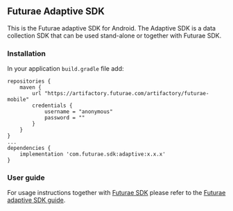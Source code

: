 ## Futurae Adaptive SDK

This is the Futurae adaptive SDK for Android. The Adaptive SDK is a data collection SDK that can be used stand-alone or together with Futurae SDK.

### Installation
In your application `build.gradle` file add:
```
repositories {
    maven {
        url "https://artifactory.futurae.com/artifactory/futurae-mobile"
        credentials {
            username = "anonymous"
            password = ""
        }
    }
}
...
dependencies {
    implementation 'com.futurae.sdk:adaptive:x.x.x'
}
```
### User guide

For usage instructions together with [Futurae SDK](https://github.com/Futurae-Technologies/android-sdk) please refer to the [Futurae adaptive SDK guide](https://www.futurae.com/docs/guide/futurae-sdks/mobile-sdk/).